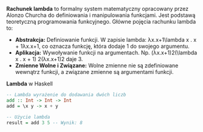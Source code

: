 **Rachunek lambda** to formalny system matematyczny opracowany przez Alonzo Churcha do definiowania i manipulowania funkcjami. Jest podstawą teoretyczną programowania funkcyjnego. Główne pojęcia rachunku lambda to:

- **Abstrakcja:** Definiowanie funkcji. W zapisie lambda: λx.x+1\lambda x . x + 1λx.x+1, co oznacza funkcję, która dodaje 1 do swojego argumentu.
- **Aplikacja:** Wywoływanie funkcji na argumentach. Np. (λx.x+1)2(\lambda x . x + 1) 2(λx.x+1)2 daje 3.
- **Zmienne Wolne i Związane:** Wolne zmienne nie są zdefiniowane wewnątrz funkcji, a związane zmienne są argumentami funkcji.


**Lambda** w Haskell
```haskell
-- Lambda wyrażenie do dodawania dwóch liczb
add :: Int -> Int -> Int
add = \x y -> x + y

-- Użycie lambda
result = add 3 5 -- Wynik: 8
```